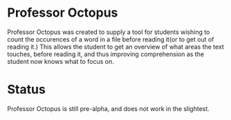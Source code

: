 # Professor Octopus

Professor Octopus was created to supply a tool for students wishing to count the occurences of a word in a file before reading it(or to get out of reading it.)
This allows the student to get an overview of what areas the text touches, before reading it, and thus improving comprehension as the student now knows what to focus on.

# Status

Professor Octopus is still pre-alpha, and does not work in the slightest.